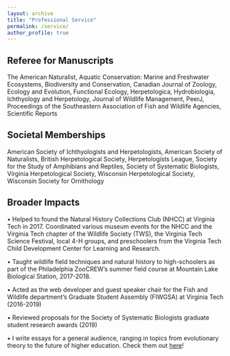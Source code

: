 ```yaml
---
layout: archive
title: "Professional Service"
permalink: /service/
author_profile: true
---
```


## Referee for Manuscripts
The American Naturalist, Aquatic Conservation: Marine and Freshwater Ecosystems, Biodiversity and Conservation, Canadian Journal of Zoology, Ecology and Evolution, Functional Ecology, Herpetologica, Hydrobiologia, Ichthyology and Herpetology, Journal of Wildlife Management, PeerJ, Proceedings of the Southeastern Association of Fish and Wildlife Agencies, Scientific Reports

## Societal Memberships
American Society of Ichthyologists and Herpetologists, American Society of Naturalists, British Herpetological Society, Herpetologists League, Society for the Study of Amphibians and Reptiles, Society of Systematic Biologists, Virginia Herpetological Society, Wisconsin Herpetological Society, Wisconsin Society for Ornithology

## Broader Impacts
•	Helped to found the Natural History Collections Club (NHCC) at Virginia Tech in 2017. Coordinated various museum events for the NHCC and the Virginia Tech chapter of the Wildlife Society (TWS), the Virginia Tech Science Festival, local 4-H groups, and preschoolers from the Virginia Tech Child Development Center for Learning and Research. 

•	Taught wildlife field techniques and natural history to high-schoolers as part of the Philadelphia ZooCREW’s summer field course at Mountain Lake Biological Station, 2017-2018.

•	Acted as the web developer and guest speaker chair for the Fish and Wildlife department’s Graduate Student Assembly (FIWGSA) at Virginia Tech (2016-2019) 

•	Reviewed proposals for the Society of Systematic Biologists graduate student research awards (2019)

•	I write essays for a general audience, ranging in topics from evolutionary theory to the future of higher education. Check them out [here](essays.md)!
